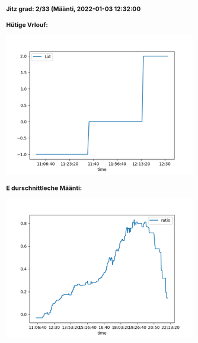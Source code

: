 ### Jitz grad: 2/33 (Määnti, 2022-01-03 12:32:00

### Hütige Vrlouf:
![Graph](Today.png)

### E durschnittleche Määnti:
![Graph](Määnti.png)